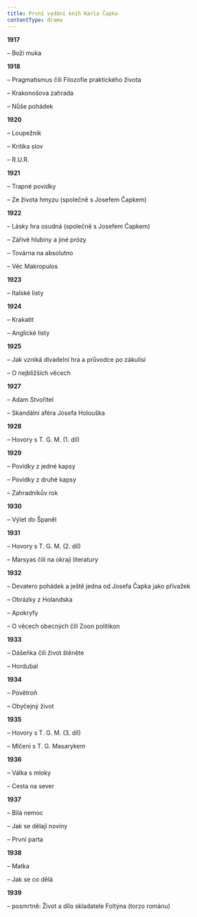 ```yaml
---
title: První vydání knih Karla Čapka
contentType: drama
---
```


<section>

**1917**

</section>

<section>

– Boží muka

**1918**

</section>

<section>

– Pragmatismus čili Filozofie praktického života

</section>

<section>

– Krakonošova zahrada

</section>

<section>

– Nůše pohádek

**1920**

</section>

<section>

– Loupežník

</section>

<section>

– Kritika slov

</section>

<section>

– R.U.R.

**1921**

</section>

<section>

– Trapné povídky

</section>

<section>

– Ze života hmyzu (společně s Josefem Čapkem)

**1922**

</section>

<section>

– Lásky hra osudná (společně s Josefem Čapkem)

</section>

<section>

– Zářivé hlubiny a jiné prózy

</section>

<section>

– Továrna na absolutno

</section>

<section>

– Věc Makropulos

**1923**

</section>

<section>

– Italské listy

**1924**

</section>

<section>

– Krakatit

</section>

<section>

– Anglické listy

**1925**

</section>

<section>

– Jak vzniká divadelní hra a průvodce po zákulisí

</section>

<section>

– O nejbližších věcech

**1927**

</section>

<section>

– Adam Stvořitel

</section>

<section>

– Skandální aféra Josefa Holouška

**1928**

</section>

<section>

– Hovory s T. G. M. (1. díl)

**1929**

</section>

<section>

– Povídky z jedné kapsy

</section>

<section>

– Povídky z druhé kapsy

</section>

<section>

– Zahradníkův rok

**1930**

</section>

<section>

– Výlet do Španěl

**1931**

</section>

<section>

– Hovory s T. G. M. (2. díl)

</section>

<section>

– Marsyas čili na okraji literatury

**1932**

</section>

<section>

– Devatero pohádek a ještě jedna od Josefa Čapka jako přívažek

</section>

<section>

– Obrázky z Holandska

</section>

<section>

– Apokryfy

</section>

<section>

– O věcech obecných čili Zoon politikon

**1933**

</section>

<section>

– Dášeňka čili život štěněte

</section>

<section>

– Hordubal

**1934**

</section>

<section>

– Povětroň

</section>

<section>

– Obyčejný život

**1935**

</section>

<section>

– Hovory s T. G. M. (3. díl)

</section>

<section>

– Mlčení s T. G. Masarykem

**1936**

</section>

<section>

– Válka s mloky

</section>

<section>

– Cesta na sever

**1937**

</section>

<section>

– Bílá nemoc

</section>

<section>

– Jak se dělají noviny

</section>

<section>

– První parta

**1938**

</section>

<section>

– Matka

</section>

<section>

– Jak se co dělá

**1939**

</section>

<section>

– posmrtně: Život a dílo skladatele Foltýna (torzo románu)

</section>
